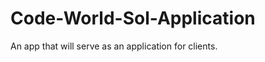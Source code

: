 Code-World-Sol-Application
==========================

An app that will serve as an application for clients. 
